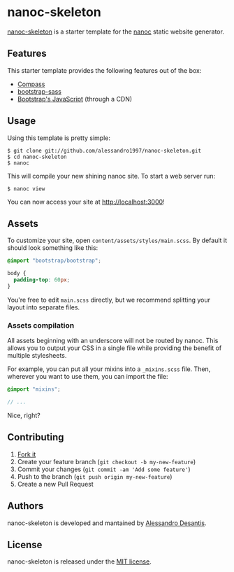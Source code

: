 nanoc-skeleton
==============

[nanoc-skeleton](https://github.com/alessandro1997/nanoc-skeleton) is a starter
template for the [nanoc](https://nanoc.ws) static website generator.

## Features

This starter template provides the following features out of the box:

  - [Compass](http://compass-style.org/)
  - [bootstrap-sass](https://github.com/twbs/bootstrap-sass)
  - [Bootstrap's JavaScript](http://getbootstrap.com/javascript) (through a CDN)

## Usage

Using this template is pretty simple:

```console
$ git clone git://github.com/alessandro1997/nanoc-skeleton.git
$ cd nanoc-skeleton
$ nanoc
```

This will compile your new shining nanoc site. To start a web server run:

```console
$ nanoc view
```

You can now access your site at [http://localhost:3000](http://localhost:3000)!

## Assets

To customize your site, open ```content/assets/styles/main.scss```. By default
it should look something like this:

```scss
@import "bootstrap/bootstrap";

body {
  padding-top: 60px;
}
```

You're free to edit ```main.scss``` directly, but we recommend splitting your
layout into separate files.

### Assets compilation

All assets beginning with an underscore will not be routed by nanoc. This allows
you to output your CSS in a single file while providing the benefit of multiple
stylesheets.

For example, you can put all your mixins into a ```_mixins.scss``` file. Then,
wherever you want to use them, you can import the file:

```scss
@import "mixins";

// ...
```

Nice, right?

## Contributing

1. [Fork it](http://github.com/alessandro1997/nanoc-skeleton/fork)
2. Create your feature branch (`git checkout -b my-new-feature`)
3. Commit your changes (`git commit -am 'Add some feature'`)
4. Push to the branch (`git push origin my-new-feature`)
5. Create a new Pull Request

## Authors

nanoc-skeleton is developed and mantained by [Alessandro Desantis](http://alessandro1997.github.io).

## License

nanoc-skeleton is released under the [MIT license](https://github.com/alessandro1997/nanoc-skeleton/blob/master/LICENSE.txt).
